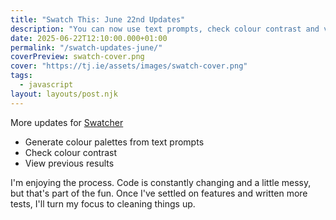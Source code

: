 ```yaml
---
title: "Swatch This: June 22nd Updates"
description: "You can now use text prompts, check colour contrast and view previous results."
date: 2025-06-22T12:10:00.000+01:00
permalink: "/swatch-updates-june/"
coverPreview: swatch-cover.png
cover: "https://tj.ie/assets/images/swatch-cover.png"
tags:
  - javascript
layout: layouts/post.njk
---
```


More updates for [Swatcher](https://swatcher.ie)

- Generate colour palettes from text prompts
- Check colour contrast
- View previous results

I'm enjoying the process. Code is constantly changing and a little messy, but that's part of the fun. Once I've settled on features and written more tests, I'll turn my focus to cleaning things up.

